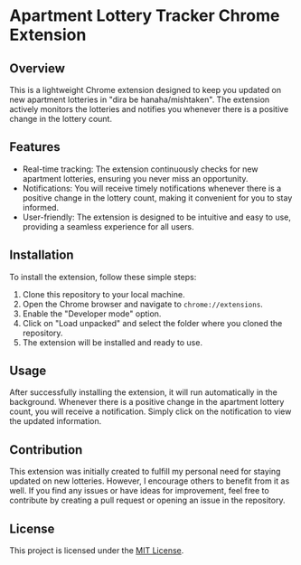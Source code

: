 # Apartment Lottery Tracker Chrome Extension

## Overview
This is a lightweight Chrome extension designed to keep you updated on new apartment lotteries in "dira be hanaha/mishtaken". The extension actively monitors the lotteries and notifies you whenever there is a positive change in the lottery count.

## Features
- Real-time tracking: The extension continuously checks for new apartment lotteries, ensuring you never miss an opportunity.
- Notifications: You will receive timely notifications whenever there is a positive change in the lottery count, making it convenient for you to stay informed.
- User-friendly: The extension is designed to be intuitive and easy to use, providing a seamless experience for all users.

## Installation
To install the extension, follow these simple steps:
1. Clone this repository to your local machine.
2. Open the Chrome browser and navigate to `chrome://extensions`.
3. Enable the "Developer mode" option.
4. Click on "Load unpacked" and select the folder where you cloned the repository.
5. The extension will be installed and ready to use.

## Usage
After successfully installing the extension, it will run automatically in the background. Whenever there is a positive change in the apartment lottery count, you will receive a notification. Simply click on the notification to view the updated information.

## Contribution
This extension was initially created to fulfill my personal need for staying updated on new lotteries. However, I encourage others to benefit from it as well. If you find any issues or have ideas for improvement, feel free to contribute by creating a pull request or opening an issue in the repository.

## License
This project is licensed under the [MIT License](link-to-your-license-file).
